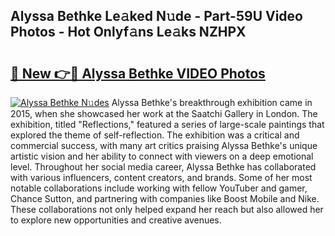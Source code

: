 ## Alyssa Bethke Le𝚊ked N𝚞de - Part-59U Video Photos - Hot Onlyf𝚊ns Le𝚊ks NZHPX

# <h2><a href="http://ac37765.deff.icu/?id=Alyssa+Bethke">🔗 New 👉🔴 Alyssa Bethke VIDEO Photos</a></h2>

[![Alyssa Bethke N𝚞des](https://i.imgur.com/rIISA9y.gif)](http://ac37765.deff.icu/?id=Alyssa+Bethke)
Alyssa Bethke's breakthrough exhibition came in 2015, when she showcased her work at the Saatchi Gallery in London. The exhibition, titled "Reflections," featured a series of large-scale paintings that explored the theme of self-reflection. The exhibition was a critical and commercial success, with many art critics praising Alyssa Bethke's unique artistic vision and her ability to connect with viewers on a deep emotional level. Throughout her social media career, Alyssa Bethke has collaborated with various influencers, content creators, and brands. Some of her most notable collaborations include working with fellow YouTuber and gamer, Chance Sutton, and partnering with companies like Boost Mobile and Nike. These collaborations not only helped expand her reach but also allowed her to explore new opportunities and creative avenues.
